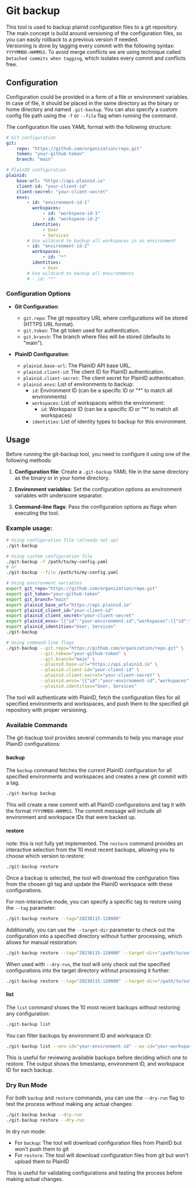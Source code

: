 # Git backup

This tool is used to backup plainid configuration files to a git repository.  
The main concept is build around versioning of the configuration files, so you can easily rollback to a previous version if needed.  
Versioning is done by tagging every commit with the following syntax: `YYYYMMDD-HHMMSS`.
To avoid merge conflicts we are using technique called `Detached commits when tagging`, which isolates every commit and conflicts free.

## Configuration

Configuration could be provided in a form of a file or environment variables.  
In case of file, it should be placed in the same directory as the binary or home directory and named `.git-backup`.
You can also specify a custom config file path using the `-f` or `--file` flag when running the command.

The configuration file uses YAML format with the following structure:

```yaml
# Git configuration
git:
    repo: "https://github.com/organization/repo.git"
    token: "your-github-token"
    branch: "main"

# PlainID configuration
plainid:
    base-url: "https://api.plainid.io"
    client-id: "your-client-id"
    client-secret: "your-client-secret"
    envs:
        - id: "environment-id-1"
          workspaces:
              - id: "workspace-id-1"
              - id: "workspace-id-2"
          identities:
              - User
              - Services
        # Use wildcard to backup all workspaces in an environment
        - id: "environment-id-2"
          workspaces:
              - id: "*"
          identities:
              - User
        # Use wildcard to backup all environments
        # - id: "*"
```

### Configuration Options

-   **Git Configuration**:

    -   `git.repo`: The git repository URL where configurations will be stored (HTTPS URL format).
    -   `git.token`: The git token used for authentication.
    -   `git.branch`: The branch where files will be stored (defaults to "main").

-   **PlainID Configuration**:
    -   `plainid.base-url`: The PlainID API base URL.
    -   `plainid.client-id`: The client ID for PlainID authentication.
    -   `plainid.client-secret`: The client secret for PlainID authentication.
    -   `plainid.envs`: List of environments to backup:
        -   `id`: Environment ID (can be a specific ID or "\*" to match all environments)
        -   `workspaces`: List of workspaces within the environment:
            -   `id`: Workspace ID (can be a specific ID or "\*" to match all workspaces)
        -   `identities`: List of identity types to backup for this environment.

## Usage

Before running the git-backup tool, you need to configure it using one of the following methods:

1. **Configuration file**: Create a `.git-backup` YAML file in the same directory as the binary or in your home directory.

2. **Environment variables**: Set the configuration options as environment variables with underscore separator.

3. **Command-line flags**: Pass the configuration options as flags when executing the tool.

### Example usage:

```bash
# Using configuration file (already set up)
./git-backup

# Using custom configuration file
./git-backup -f /path/to/my-config.yaml
# or
./git-backup --file /path/to/my-config.yaml

# Using environment variables
export git_repo="https://github.com/organization/repo.git"
export git_token="your-github-token"
export git_branch="main"
export plainid_base_url="https://api.plainid.io"
export plainid_client_id="your-client-id"
export plainid_client_secret="your-client-secret"
export plainid_envs='[{"id":"your-environment-id","workspaces":[{"id":"your-workspace-id"}]}]'
export plainid_identities="User, Services"
./git-backup

# Using command-line flags
./git-backup --git.repo="https://github.com/organization/repo.git" \
             --git.token="your-github-token" \
             --git.branch="main" \
             --plainid.base-url="https://api.plainid.io" \
             --plainid.client-id="your-client-id" \
             --plainid.client-secret="your-client-secret" \
             --plainid.envs='[{"id":"your-environment-id","workspaces":[{"id":"your-workspace-id"}]}]' \
             --plainid.identities="User, Services"
```

The tool will authenticate with PlainID, fetch the configuration files for all specified environments and workspaces, and push them to the specified git repository with proper versioning.

### Available Commands

The git-backup tool provides several commands to help you manage your PlainID configurations:

#### backup

The `backup` command fetches the current PlainID configuration for all specified environments and workspaces and creates a new git commit with a tag.

```bash
./git-backup backup
```

This will create a new commit with all PlainID configurations and tag it with the format `YYYYMMDD-HHMMSS`. The commit message will include all environment and workspace IDs that were backed up.

#### restore

note: this is not fully yet implemented.
The `restore` command provides an interactive selection from the 10 most recent backups, allowing you to choose which version to restore:

```bash
./git-backup restore
```

Once a backup is selected, the tool will download the configuration files from the chosen git tag and update the PlainID workspace with these configurations.

For non-interactive mode, you can specify a specific tag to restore using the `--tag` parameter:

```bash
./git-backup restore --tag="20230115-120000"
```

Additionally, you can use the `--target-dir` parameter to check out the configuration into a specified directory without further processing, which allows for manual restoration:

```bash
./git-backup restore --tag="20230115-120000" --target-dir="/path/to/output"
```

When used with `--dry-run`, the tool will only check out the specified configurations into the target directory without processing it further:

```bash
./git-backup restore --tag="20230115-120000" --target-dir="/path/to/output" --dry-run
```

#### list

The `list` command shows the 10 most recent backups without restoring any configuration:

```bash
./git-backup list
```

You can filter backups by environment ID and workspace ID:

```bash
./git-backup list --env-id="your-environment-id" --ws-id="your-workspace-id"
```

This is useful for reviewing available backups before deciding which one to restore. The output shows the timestamp, environment ID, and workspace ID for each backup.

### Dry Run Mode

For both `backup` and `restore` commands, you can use the `--dry-run` flag to test the process without making any actual changes:

```bash
./git-backup backup --dry-run
./git-backup restore --dry-run
```

In dry run mode:

-   For `backup`: The tool will download configuration files from PlainID but won't push them to git
-   For `restore`: The tool will download configuration files from git but won't upload them to PlainID

This is useful for validating configurations and testing the process before making actual changes.
